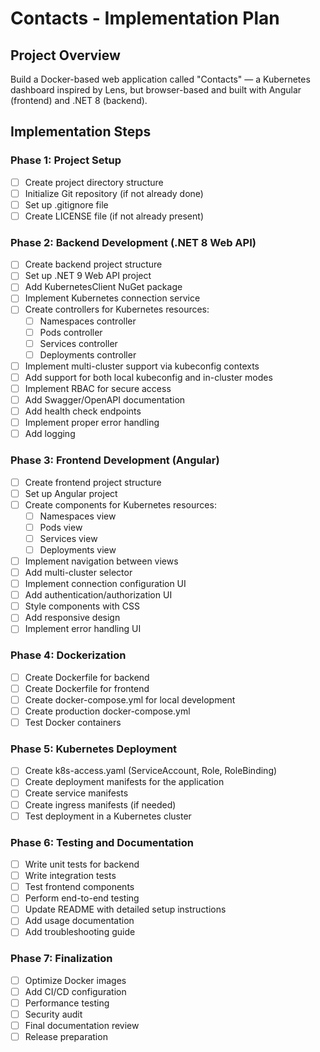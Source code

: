 # Contacts - Implementation Plan

## Project Overview
Build a Docker-based web application called "Contacts" — a Kubernetes dashboard inspired by Lens, but browser-based and built with Angular (frontend) and .NET 8 (backend).

## Implementation Steps

### Phase 1: Project Setup
- [ ] Create project directory structure
- [ ] Initialize Git repository (if not already done)
- [ ] Set up .gitignore file
- [ ] Create LICENSE file (if not already present)

### Phase 2: Backend Development (.NET 8 Web API)
- [ ] Create backend project structure
- [ ] Set up .NET 9 Web API project
- [ ] Add KubernetesClient NuGet package
- [ ] Implement Kubernetes connection service
- [ ] Create controllers for Kubernetes resources:
  - [ ] Namespaces controller
  - [ ] Pods controller
  - [ ] Services controller
  - [ ] Deployments controller
- [ ] Implement multi-cluster support via kubeconfig contexts
- [ ] Add support for both local kubeconfig and in-cluster modes
- [ ] Implement RBAC for secure access
- [ ] Add Swagger/OpenAPI documentation
- [ ] Add health check endpoints
- [ ] Implement proper error handling
- [ ] Add logging

### Phase 3: Frontend Development (Angular)
- [ ] Create frontend project structure
- [ ] Set up Angular project
- [ ] Create components for Kubernetes resources:
  - [ ] Namespaces view
  - [ ] Pods view
  - [ ] Services view
  - [ ] Deployments view
- [ ] Implement navigation between views
- [ ] Add multi-cluster selector
- [ ] Implement connection configuration UI
- [ ] Add authentication/authorization UI
- [ ] Style components with CSS
- [ ] Add responsive design
- [ ] Implement error handling UI

### Phase 4: Dockerization
- [ ] Create Dockerfile for backend
- [ ] Create Dockerfile for frontend
- [ ] Create docker-compose.yml for local development
- [ ] Create production docker-compose.yml
- [ ] Test Docker containers

### Phase 5: Kubernetes Deployment
- [ ] Create k8s-access.yaml (ServiceAccount, Role, RoleBinding)
- [ ] Create deployment manifests for the application
- [ ] Create service manifests
- [ ] Create ingress manifests (if needed)
- [ ] Test deployment in a Kubernetes cluster

### Phase 6: Testing and Documentation
- [ ] Write unit tests for backend
- [ ] Write integration tests
- [ ] Test frontend components
- [ ] Perform end-to-end testing
- [ ] Update README with detailed setup instructions
- [ ] Add usage documentation
- [ ] Add troubleshooting guide

### Phase 7: Finalization
- [ ] Optimize Docker images
- [ ] Add CI/CD configuration
- [ ] Performance testing
- [ ] Security audit
- [ ] Final documentation review
- [ ] Release preparation
